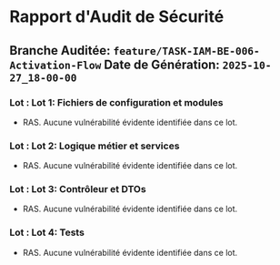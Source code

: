# Rapport d'Audit de Sécurité
**Branche Auditée:** `feature/TASK-IAM-BE-006-Activation-Flow`
**Date de Génération:** `2025-10-27_18-00-00`
---

### Lot : Lot 1: Fichiers de configuration et modules

- RAS. Aucune vulnérabilité évidente identifiée dans ce lot.

### Lot : Lot 2: Logique métier et services

- RAS. Aucune vulnérabilité évidente identifiée dans ce lot.

### Lot : Lot 3: Contrôleur et DTOs

- RAS. Aucune vulnérabilité évidente identifiée dans ce lot.

### Lot : Lot 4: Tests

- RAS. Aucune vulnérabilité évidente identifiée dans ce lot.


